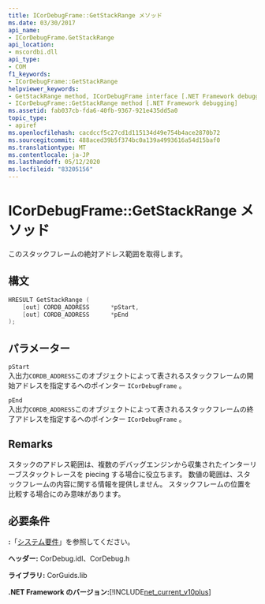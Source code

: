 ```yaml
---
title: ICorDebugFrame::GetStackRange メソッド
ms.date: 03/30/2017
api_name:
- ICorDebugFrame.GetStackRange
api_location:
- mscordbi.dll
api_type:
- COM
f1_keywords:
- ICorDebugFrame::GetStackRange
helpviewer_keywords:
- GetStackRange method, ICorDebugFrame interface [.NET Framework debugging]
- ICorDebugFrame::GetStackRange method [.NET Framework debugging]
ms.assetid: fab037cb-fda6-40fb-9367-921e435dd5a0
topic_type:
- apiref
ms.openlocfilehash: cacdccf5c27cd1d115134d49e754b4ace2870b72
ms.sourcegitcommit: 488aced39b5f374bc0a139a4993616a54d15baf0
ms.translationtype: MT
ms.contentlocale: ja-JP
ms.lasthandoff: 05/12/2020
ms.locfileid: "83205156"
---
```

# <a name="icordebugframegetstackrange-method"></a>ICorDebugFrame::GetStackRange メソッド
このスタックフレームの絶対アドレス範囲を取得します。  
  
## <a name="syntax"></a>構文  
  
```cpp  
HRESULT GetStackRange (  
    [out] CORDB_ADDRESS      *pStart,
    [out] CORDB_ADDRESS      *pEnd  
);  
```  
  
## <a name="parameters"></a>パラメーター  
 `pStart`  
 入出力`CORDB_ADDRESS`このオブジェクトによって表されるスタックフレームの開始アドレスを指定するへのポインター `ICorDebugFrame` 。  
  
 `pEnd`  
 入出力`CORDB_ADDRESS`このオブジェクトによって表されるスタックフレームの終了アドレスを指定するへのポインター `ICorDebugFrame` 。  
  
## <a name="remarks"></a>Remarks  
 スタックのアドレス範囲は、複数のデバッグエンジンから収集されたインターリーブスタックトレースを piecing する場合に役立ちます。 数値の範囲は、スタックフレームの内容に関する情報を提供しません。 スタックフレームの位置を比較する場合にのみ意味があります。  
  
## <a name="requirements"></a>必要条件  
 **:**「[システム要件](../../get-started/system-requirements.md)」を参照してください。  
  
 **ヘッダー:** CorDebug.idl、CorDebug.h  
  
 **ライブラリ:** CorGuids.lib  
  
 **.NET Framework のバージョン:**[!INCLUDE[net_current_v10plus](../../../../includes/net-current-v10plus-md.md)]
